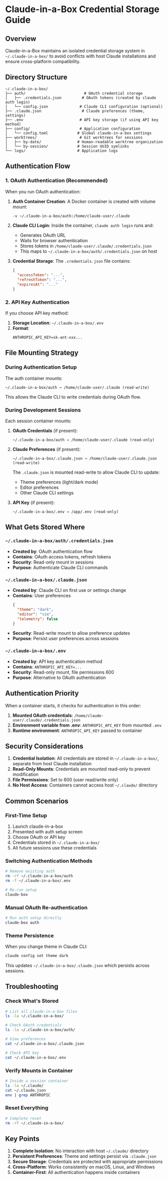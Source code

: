 # Claude-in-a-Box Credential Storage Guide

## Overview

Claude-in-a-Box maintains an isolated credential storage system in `~/.claude-in-a-box/` to avoid conflicts with host Claude installations and ensure cross-platform compatibility.

## Directory Structure

```
~/.claude-in-a-box/
├── auth/                          # OAuth credential storage
│   ├── .credentials.json         # OAuth tokens (created by claude auth login)
│   └── config.json              # Claude CLI configuration (optional)
├── .claude.json                  # Claude preferences (theme, settings)
├── .env                         # API key storage (if using API key method)
├── config/                      # Application configuration
│   └── config.toml             # Global claude-in-a-box settings
├── worktrees/                   # Git worktrees for sessions
│   ├── by-date/                # Human-readable worktree organization
│   └── by-session/             # Session UUID symlinks
└── logs/                       # Application logs
```

## Authentication Flow

### 1. OAuth Authentication (Recommended)

When you run OAuth authentication:

1. **Auth Container Creation**: A Docker container is created with volume mount:
   ```bash
   -v ~/.claude-in-a-box/auth:/home/claude-user/.claude
   ```

2. **Claude CLI Login**: Inside the container, `claude auth login` runs and:
   - Generates OAuth URL
   - Waits for browser authentication
   - Stores tokens in `/home/claude-user/.claude/.credentials.json`
   - This maps to `~/.claude-in-a-box/auth/.credentials.json` on host

3. **Credential Storage**: The `.credentials.json` file contains:
   ```json
   {
     "accessToken": "...",
     "refreshToken": "...",
     "expiresAt": "..."
   }
   ```

### 2. API Key Authentication

If you choose API key method:

1. **Storage Location**: `~/.claude-in-a-box/.env`
2. **Format**:
   ```env
   ANTHROPIC_API_KEY=sk-ant-xxx...
   ```

## File Mounting Strategy

### During Authentication Setup

The auth container mounts:
```
~/.claude-in-a-box/auth → /home/claude-user/.claude (read-write)
```

This allows the Claude CLI to write credentials during OAuth flow.

### During Development Sessions

Each session container mounts:

1. **OAuth Credentials** (if present):
   ```
   ~/.claude-in-a-box/auth → /home/claude-user/.claude (read-only)
   ```

2. **Claude Preferences** (if present):
   ```
   ~/.claude-in-a-box/.claude.json → /home/claude-user/.claude.json (read-write)
   ```
   
   The `.claude.json` is mounted read-write to allow Claude CLI to update:
   - Theme preferences (light/dark mode)
   - Editor preferences
   - Other Claude CLI settings

3. **API Key** (if present):
   ```
   ~/.claude-in-a-box/.env → /app/.env (read-only)
   ```

## What Gets Stored Where

### `~/.claude-in-a-box/auth/.credentials.json`
- **Created by**: OAuth authentication flow
- **Contains**: OAuth access tokens, refresh tokens
- **Security**: Read-only mount in sessions
- **Purpose**: Authenticate Claude CLI commands

### `~/.claude-in-a-box/.claude.json`
- **Created by**: Claude CLI on first use or settings change
- **Contains**: User preferences
  ```json
  {
    "theme": "dark",
    "editor": "vim",
    "telemetry": false
  }
  ```
- **Security**: Read-write mount to allow preference updates
- **Purpose**: Persist user preferences across sessions

### `~/.claude-in-a-box/.env`
- **Created by**: API key authentication method
- **Contains**: `ANTHROPIC_API_KEY=...`
- **Security**: Read-only mount, file permissions 600
- **Purpose**: Alternative to OAuth authentication

## Authentication Priority

When a container starts, it checks for authentication in this order:

1. **Mounted OAuth credentials**: `/home/claude-user/.claude/.credentials.json`
2. **Environment variable from .env**: `ANTHROPIC_API_KEY` from mounted `.env`
3. **Runtime environment**: `ANTHROPIC_API_KEY` passed to container

## Security Considerations

1. **Credential Isolation**: All credentials are stored in `~/.claude-in-a-box/`, separate from host Claude installation
2. **Read-Only Mounts**: Credentials are mounted read-only to prevent modification
3. **File Permissions**: Set to 600 (user read/write only)
4. **No Host Access**: Containers cannot access host `~/.claude/` directory

## Common Scenarios

### First-Time Setup
1. Launch claude-in-a-box
2. Presented with auth setup screen
3. Choose OAuth or API key
4. Credentials stored in `~/.claude-in-a-box/`
5. All future sessions use these credentials

### Switching Authentication Methods
```bash
# Remove existing auth
rm -rf ~/.claude-in-a-box/auth
rm -f ~/.claude-in-a-box/.env

# Re-run setup
claude-box
```

### Manual OAuth Re-authentication
```bash
# Run auth setup directly
claude-box auth
```

### Theme Persistence
When you change theme in Claude CLI:
```bash
claude config set theme dark
```
This updates `~/.claude-in-a-box/.claude.json` which persists across sessions.

## Troubleshooting

### Check What's Stored
```bash
# List all claude-in-a-box files
ls -la ~/.claude-in-a-box/

# Check OAuth credentials
ls -la ~/.claude-in-a-box/auth/

# View preferences
cat ~/.claude-in-a-box/.claude.json

# Check API key
cat ~/.claude-in-a-box/.env
```

### Verify Mounts in Container
```bash
# Inside a session container
ls -la ~/.claude/
cat ~/.claude.json
env | grep ANTHROPIC
```

### Reset Everything
```bash
# Complete reset
rm -rf ~/.claude-in-a-box/
```

## Key Points

1. **Complete Isolation**: No interaction with host `~/.claude/` directory
2. **Persistent Preferences**: Theme and settings persist via `.claude.json`
3. **Secure Storage**: Credentials are protected with appropriate permissions
4. **Cross-Platform**: Works consistently on macOS, Linux, and Windows
5. **Container-First**: All authentication happens inside containers